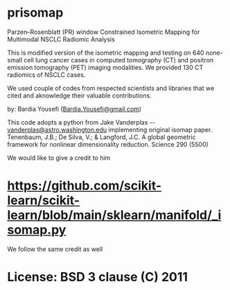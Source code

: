 # prisomap
Parzen–Rosenblatt (PR) window Constrained Isometric Mapping for Multimodal NSCLC Radiomic Analysis 

This is modified version of the isometric mapping and testing on 640 none-small cell lung cancer cases in computed tomography (CT) and positron emission tomography (PET) imaging modalities. We provided 130 CT radiomics of NSCLC cases. 

We used couple of codes from respected scientists and libraries that we cited and aknowledge their valuable contributions.

by: Bardia Yousefi (Bardia.Yousefi@gmail.com)


This code adopts a python from Jake Vanderplas -- <vanderplas@astro.washington.edu> implementing original isomap paper. 
Tenenbaum, J.B.; De Silva, V.; & Langford, J.C. A global geometric framework for nonlinear dimensionality reduction. Science 290 (5500)

We would like to give a credit to him
# https://github.com/scikit-learn/scikit-learn/blob/main/sklearn/manifold/_isomap.py

We follow the same credit as well
# License: BSD 3 clause (C) 2011
 
